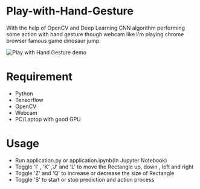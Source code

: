 # Play-with-Hand-Gesture
With the help of OpenCV  and Deep Learning CNN algorithm performing some action with hand gesture though webcam like I'm playing chrome browser famous game dinosaur jump.

![Play with Hand Gesture demo](Demo/demo.gif)


# Requirement
* Python  
* Tensorflow  
* OpenCV  
* Webcam  
* PC/Laptop with good GPU  

# Usage
* Run application.py or application.ipynb(In Jupyter Notebook)  
* Toggle 'I' , 'K' ,'J' and 'L' to move the Rectangle up, down , left and right  
* Toggle 'Z' and 'Q' to increase or decrease the size of Rectangle  
* Toggle 'S' to start or stop prediction and action process  
